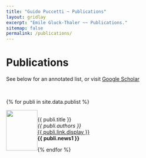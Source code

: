 ```yaml
---
title: "Guido Puccetti ~ Publications"
layout: gridlay
excerpt: "Emile Gluck-Thaler ~~ Publications."
sitemap: false
permalink: /publications/
---
```



# Publications

See below for an annotated list, or visit [Google Scholar](https://scholar.google.ch/citations?hl=it&user=9gMz-LgAAAAJ)
<p> &nbsp; </p>
{% for publi in site.data.publist %}

  <img src="{{ site.url }}{{ site.baseurl }}/images/publications/{{ publi.image }}" class="img-responsive" height="110px" width="85px" style="float: left" /><br />
  {{ publi.title }} <br />
  <em>{{ publi.authors }} </em><br />
  <a href="{{ publi.link.url }}">{{ publi.link.display }}</a><br />
  <a class="text-danger"><strong> {{ publi.news1 }}</strong></a>

{% endfor %}
